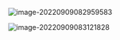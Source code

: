 ![image-20220909082959583](https://wangleidetuchuang.oss-cn-beijing.aliyuncs.com/img/image-20220909082959583.png)

![image-20220909083121828](https://wangleidetuchuang.oss-cn-beijing.aliyuncs.com/img/image-20220909083121828.png)